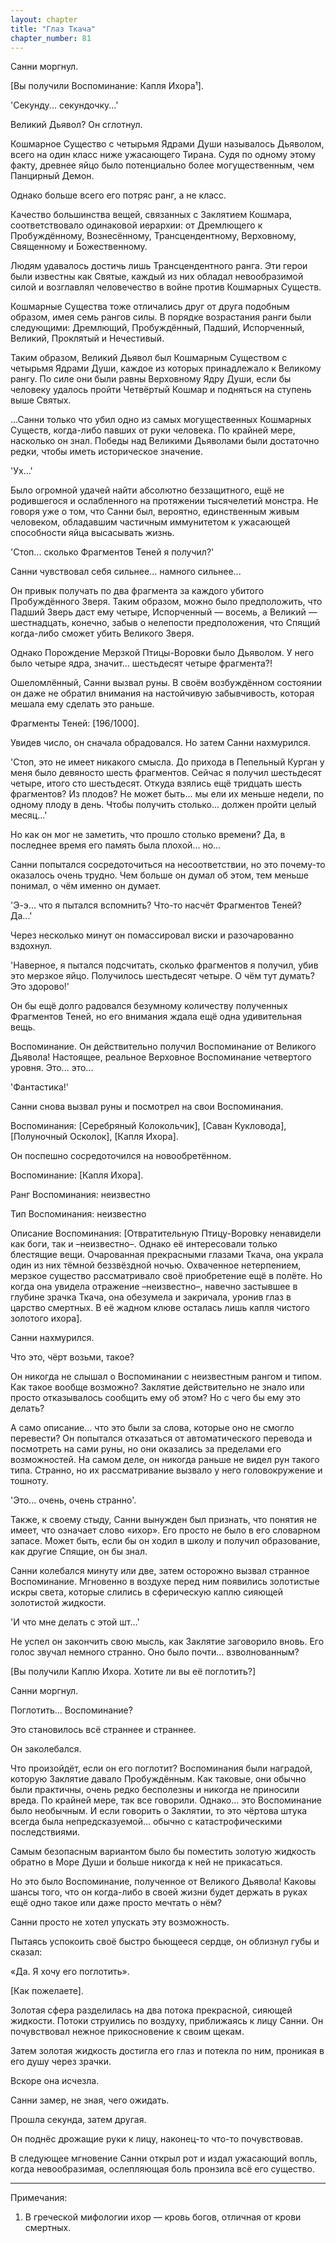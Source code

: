 ```yaml
---
layout: chapter
title: "Глаз Ткача"
chapter_number: 81
---
```


Санни моргнул.

[Вы получили Воспоминание: Капля Ихора¹].

'Секунду... секундочку...'

Великий Дьявол? Он сглотнул.

Кошмарное Существо с четырьмя Ядрами Души называлось Дьяволом, всего на один класс ниже ужасающего Тирана. Судя по одному этому факту, древнее яйцо было потенциально более могущественным, чем Панцирный Демон.

Однако больше всего его потряс ранг, а не класс.

Качество большинства вещей, связанных с Заклятием Кошмара, соответствовало одинаковой иерархии: от Дремлющего к Пробуждённому, Вознесённому, Трансцендентному, Верховному, Священному и Божественному.

Людям удавалось достичь лишь Трансцендентного ранга. Эти герои были известны как Святые, каждый из них обладал невообразимой силой и возглавлял человечество в войне против Кошмарных Существ.

Кошмарные Существа тоже отличались друг от друга подобным образом, имея семь рангов силы. В порядке возрастания ранги были следующими: Дремлющий, Пробуждённый, Падший, Испорченный, Великий, Проклятый и Нечестивый.

Таким образом, Великий Дьявол был Кошмарным Существом с четырьмя Ядрами Души, каждое из которых принадлежало к Великому рангу. По силе они были равны Верховному Ядру Души, если бы человеку удалось пройти Четвёртый Кошмар и подняться на ступень выше Святых.

...Санни только что убил одно из самых могущественных Кошмарных Существ, когда-либо павших от руки человека. По крайней мере, насколько он знал. Победы над Великими Дьяволами были достаточно редки, чтобы иметь историческое значение.

'Ух...'

Было огромной удачей найти абсолютно беззащитного, ещё не родившегося и ослабленного на протяжении тысячелетий монстра. Не говоря уже о том, что Санни был, вероятно, единственным живым человеком, обладавшим частичным иммунитетом к ужасающей способности яйца высасывать жизнь.

'Стоп... сколько Фрагментов Теней я получил?'

Санни чувствовал себя сильнее... намного сильнее...

Он привык получать по два фрагмента за каждого убитого Пробуждённого Зверя. Таким образом, можно было предположить, что Падший Зверь даст ему четыре, Испорченный — восемь, а Великий — шестнадцать, конечно, забыв о нелепости предположения, что Спящий когда-либо сможет убить Великого Зверя.

Однако Порождение Мерзкой Птицы-Воровки было Дьяволом. У него было четыре ядра, значит... шестьдесят четыре фрагмента?!

Ошеломлённый, Санни вызвал руны. В своём возбуждённом состоянии он даже не обратил внимания на настойчивую забывчивость, которая мешала ему сделать это раньше.

Фрагменты Теней: [196/1000].

Увидев число, он сначала обрадовался. Но затем Санни нахмурился.

'Стоп, это не имеет никакого смысла. До прихода в Пепельный Курган у меня было девяносто шесть фрагментов. Сейчас я получил шестьдесят четыре, итого сто шестьдесят. Откуда взялись ещё тридцать шесть фрагментов? Из плодов? Не может быть... мы ели их меньше недели, по одному плоду в день. Чтобы получить столько... должен пройти целый месяц...'

Но как он мог не заметить, что прошло столько времени? Да, в последнее время его память была плохой... но...

Санни попытался сосредоточиться на несоответствии, но это почему-то оказалось очень трудно. Чем больше он думал об этом, тем меньше понимал, о чём именно он думает.

'Э-э... что я пытался вспомнить? Что-то насчёт Фрагментов Теней? Да...'

Через несколько минут он помассировал виски и разочарованно вздохнул.

'Наверное, я пытался подсчитать, сколько фрагментов я получил, убив это мерзкое яйцо. Получилось шестьдесят четыре. О чём тут думать? Это здорово!'

Он бы ещё долго радовался безумному количеству полученных Фрагментов Теней, но его внимания ждала ещё одна удивительная вещь.

Воспоминание. Он действительно получил Воспоминание от Великого Дьявола! Настоящее, реальное Верховное Воспоминание четвертого уровня. Это... это...

'Фантастика!'

Санни снова вызвал руны и посмотрел на свои Воспоминания.

Воспоминания: [Серебряный Колокольчик], [Саван Кукловода], [Полуночный Осколок], [Капля Ихора].

Он поспешно сосредоточился на новообретённом.

Воспоминание: [Капля Ихора].

Ранг Воспоминания: неизвестно

Тип Воспоминания: неизвестно

Описание Воспоминания: [Отвратительную Птицу-Воровку ненавидели как боги, так и –неизвестно–. Однако её интересовали только блестящие вещи. Очарованная прекрасными глазами Ткача, она украла один из них тёмной беззвёздной ночью. Охваченное нетерпением, мерзкое существо рассматривало своё приобретение ещё в полёте. Но когда она увидела отражение –неизвестно–, навечно застывшее в глубине зрачка Ткача, она обезумела и закричала, уронив глаз в царство смертных. В её жадном клюве осталась лишь капля чистого золотого ихора].

Санни нахмурился.

Что это, чёрт возьми, такое?

Он никогда не слышал о Воспоминании с неизвестным рангом и типом. Как такое вообще возможно? Заклятие действительно не знало или просто отказывалось сообщить ему об этом? Но с чего бы ему это делать?

А само описание... что это были за слова, которые оно не смогло перевести? Он попытался отказаться от автоматического перевода и посмотреть на сами руны, но они оказались за пределами его возможностей. На самом деле, он никогда раньше не видел рун такого типа. Странно, но их рассматривание вызвало у него головокружение и тошноту.

'Это... очень, очень странно'.

Также, к своему стыду, Санни вынужден был признать, что понятия не имеет, что означает слово «ихор». Его просто не было в его словарном запасе. Может быть, если бы он ходил в школу и получил образование, как другие Спящие, он бы знал.

Санни колебался минуту или две, затем осторожно вызвал странное Воспоминание. Мгновенно в воздухе перед ним появились золотистые искры света, которые слились в сферическую каплю сияющей золотистой жидкости.

'И что мне делать с этой шт...'

Не успел он закончить свою мысль, как Заклятие заговорило вновь. Его голос звучал немного странно. Оно было почти... взволнованным?

[Вы получили Каплю Ихора. Хотите ли вы её поглотить?]

Санни моргнул.

Поглотить... Воспоминание?

Это становилось всё страннее и страннее.

Он заколебался.

Что произойдёт, если он его поглотит? Воспоминания были наградой, которую Заклятие давало Пробуждённым. Как таковые, они обычно были практичны, очень редко бесполезны и никогда не приносили вреда. По крайней мере, так все говорили. Однако... это Воспоминание было необычным. И если говорить о Заклятии, то это чёртова штука всегда была непредсказуемой... обычно с катастрофическими последствиями.

Самым безопасным вариантом было бы поместить золотую жидкость обратно в Море Души и больше никогда к ней не прикасаться.

Но это было Воспоминание, полученное от Великого Дьявола! Каковы шансы того, что он когда-либо в своей жизни будет держать в руках ещё одно такое или даже просто мечтать о нём?

Санни просто не хотел упускать эту возможность.

Пытаясь успокоить своё быстро бьющееся сердце, он облизнул губы и сказал:

«Да. Я хочу его поглотить».

[Как пожелаете].

Золотая сфера разделилась на два потока прекрасной, сияющей жидкости. Потоки струились по воздуху, приближаясь к лицу Санни. Он почувствовал нежное прикосновение к своим щекам.

Затем золотая жидкость достигла его глаз и потекла по ним, проникая в его душу через зрачки.

Вскоре она исчезла.

Санни замер, не зная, чего ожидать.

Прошла секунда, затем другая.

Он поднёс дрожащие руки к лицу, наконец-то что-то почувствовав.

В следующее мгновение Санни открыл рот и издал ужасающий вопль, когда невообразимая, ослепляющая боль пронзила всё его существо.

***

Примечания:

1. В греческой мифологии ихор — кровь богов, отличная от крови смертных.